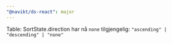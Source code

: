 ```yaml
---
"@navikt/ds-react": major
---
```


Table: SortState.direction har nå `none` tilgjengelig: `"ascending" | "descending" | "none"`
